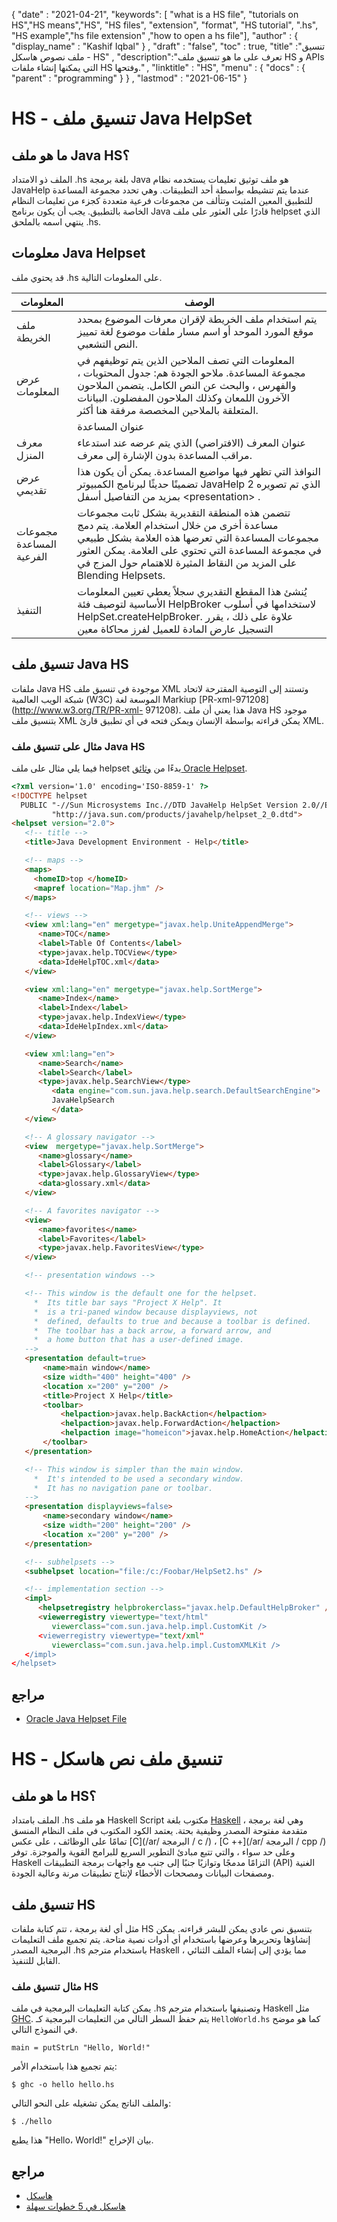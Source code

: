 {
  "date" : "2021-04-21",
  "keywords": [ "what is a HS file", "tutorials on HS","HS means","HS", "HS files", "extension", "format", "HS tutorial", ".hs", "HS example","hs file extension" ,"how to open a hs file"],
  "author" : {
    "display_name" : "Kashif Iqbal"
} ,
  "draft" : "false",
  "toc" : true,
  "title" :"تنسيق ملف نصوص هاسكل - HS" ,
  "description":"تعرف على ما هو تنسيق ملف HS و APIs التي يمكنها إنشاء ملفات HS وفتحها." ,
  "linktitle" : "HS",
  "menu" : {
    "docs" : {
      "parent" : "programming"
}
} ,
  "lastmod" : "2021-06-15"
}

# HS - تنسيق ملف Java HelpSet

## ما هو ملف Java HS؟

الملف ذو الامتداد .hs بلغة برمجة Java هو ملف توثيق تعليمات يستخدمه نظام JavaHelp عندما يتم تنشيطه بواسطة أحد التطبيقات. وهي تحدد مجموعة المساعدة للتطبيق المعين المثبت وتتألف من مجموعات فرعية متعددة كجزء من تعليمات النظام الخاصة بالتطبيق. يجب أن يكون برنامج Java قادرًا على العثور على ملف helpset الذي ينتهي اسمه بالملحق .hs.

## معلومات Java Helpset

قد يحتوي ملف .hs على المعلومات التالية.

| المعلومات | الوصف |
---|---|
| ملف الخريطة | يتم استخدام ملف الخريطة لإقران معرفات الموضوع بمحدد موقع المورد الموحد أو اسم مسار ملفات موضوع لغة تمييز النص التشعبي.
| عرض المعلومات | المعلومات التي تصف الملاحين الذين يتم توظيفهم في مجموعة المساعدة. ملاحو الجودة هم: جدول المحتويات ، والفهرس ، والبحث عن النص الكامل. يتضمن الملاحون الآخرون اللمعان وكذلك الملاحون المفضلون. البيانات المتعلقة بالملاحين المخصصة مرفقة هنا أكثر. |
<html>| عنوان المساعدة | The \<title> تم تحديده داخل ملف helpset (.hs). يظهر هذا العنوان في أعلى معظم النوافذ وأي نوافذ ثانوية موضحة في ملف التعليمات الخاص بك. | </html>
| معرف المنزل | عنوان المعرف (الافتراضي) الذي يتم عرضه عند استدعاء مراقب المساعدة بدون الإشارة إلى معرف. |
| عرض تقديمي | النوافذ التي تظهر فيها مواضيع المساعدة. يمكن أن يكون هذا تضمينًا حديثًا لبرنامج الكمبيوتر JavaHelp 2 الذي تم تصويره بمزيد من التفاصيل أسفل \<presentation> . |
| مجموعات المساعدة الفرعية | تتضمن هذه المنطقة التقديرية بشكل ثابت مجموعات مساعدة أخرى من خلال استخدام العلامة. يتم دمج مجموعات المساعدة التي تعرضها هذه العلامة بشكل طبيعي في مجموعة المساعدة التي تحتوي على العلامة. يمكن العثور على المزيد من النقاط المثيرة للاهتمام حول المزج في Blending Helpsets. |
| التنفيذ | يُنشئ هذا المقطع التقديري سجلاً يعطي تعيين المعلومات الأساسية لتوصيف فئة HelpBroker لاستخدامها في أسلوب HelpSet.createHelpBroker. علاوة على ذلك ، يقرر التسجيل عارض المادة للعميل لفرز محاكاة معين

## تنسيق ملف Java HS

ملفات Java HS موجودة في تنسيق ملف XML وتستند إلى التوصية المقترحة لاتحاد شبكة الويب العالمية (W3C) الموسعة لغة Markiup [PR-xml-971208](http://www.w3.org/TR/PR-xml- 971208). هذا يعني أن ملف Java HS موجود بتنسيق ملف XML يمكن قراءته بواسطة الإنسان ويمكن فتحه في أي تطبيق قارئ XML.

### مثال على تنسيق ملف Java HS

فيما يلي مثال على ملف helpset بدءًا من [وثائق Oracle Helpset](https://docs.oracle.com/cd/E19253-01/819-0913/author/helpset.html).

```html
<?xml version='1.0' encoding='ISO-8859-1' ?>
<!DOCTYPE helpset
  PUBLIC "-//Sun Microsystems Inc.//DTD JavaHelp HelpSet Version 2.0//EN"
         "http://java.sun.com/products/javahelp/helpset_2_0.dtd">
<helpset version="2.0">
   <!-- title -->
   <title>Java Development Environment - Help</title>

   <!-- maps -->
   <maps>
     <homeID>top </homeID>
     <mapref location="Map.jhm" />
   </maps>

   <!-- views -->
   <view xml:lang="en" mergetype="javax.help.UniteAppendMerge">
      <name>TOC</name>
      <label>Table Of Contents</label>
      <type>javax.help.TOCView</type>
      <data>IdeHelpTOC.xml</data>
   </view>

   <view xml:lang="en" mergetype="javax.help.SortMerge">
      <name>Index</name>
      <label>Index</label>
      <type>javax.help.IndexView</type>
      <data>IdeHelpIndex.xml</data>
   </view>

   <view xml:lang="en">
      <name>Search</name>
      <label>Search</label>
      <type>javax.help.SearchView</type>
         <data engine="com.sun.java.help.search.DefaultSearchEngine">
         JavaHelpSearch
         </data>
   </view>

   <!-- A glossary navigator -->
   <view  mergetype="javax.help.SortMerge">
      <name>glossary</name>
      <label>Glossary</label>
      <type>javax.help.GlossaryView</type>
      <data>glossary.xml</data>
   </view>

   <!-- A favorites navigator -->
   <view>
      <name>favorites</name>
      <label>Favorites</label>
      <type>javax.help.FavoritesView</type>
   </view>

   <!-- presentation windows -->

   <!-- This window is the default one for the helpset.
     *  Its title bar says "Project X Help". It
     *  is a tri-paned window because displayviews, not
     *  defined, defaults to true and because a toolbar is defined.
     *  The toolbar has a back arrow, a forward arrow, and
     *  a home button that has a user-defined image.
   -->
   <presentation default=true>
       <name>main window</name>
       <size width="400" height="400" />
       <location x="200" y="200" />
       <title>Project X Help</title>
       <toolbar>
           <helpaction>javax.help.BackAction</helpaction>
           <helpaction>javax.help.ForwardAction</helpaction>
           <helpaction image="homeicon">javax.help.HomeAction</helpaction>
       </toolbar>
   </presentation>

   <!-- This window is simpler than the main window.
     *  It's intended to be used a secondary window.
     *  It has no navigation pane or toolbar.
   -->
   <presentation displayviews=false>
       <name>secondary window</name>
       <size width="200" height="200" />
       <location x="200" y="200" />
   </presentation>

   <!-- subhelpsets -->
   <subhelpset location="file:/c:/Foobar/HelpSet2.hs" />

   <!-- implementation section -->
   <impl>
      <helpsetregistry helpbrokerclass="javax.help.DefaultHelpBroker" />
      <viewerregistry viewertype="text/html"
         viewerclass="com.sun.java.help.impl.CustomKit />
      <viewerregistry viewertype="text/xml"
         viewerclass="com.sun.java.help.impl.CustomXMLKit />
   </impl>
</helpset>
```

## مراجع
* [Oracle Java Helpset File](https://docs.oracle.com/cd/E19253-01/819-0913/author/helpset.html)

# HS - تنسيق ملف نص هاسكل

## ما هو ملف HS؟

الملف بامتداد .hs هو ملف Haskell Script مكتوب بلغة [Haskell](https://wiki.haskell.org/Haskell) ، وهي لغة برمجة متقدمة مفتوحة المصدر وظيفية بحتة. يعتمد الكود المكتوب في ملف النظام المنسق تمامًا على الوظائف ، على عكس [C](/ar/ البرمجة / c /) ، [C ++](/ar/ البرمجة / cpp /) وعلى حد سواء ، والتي تتبع مبادئ التطوير السريع للبرامج القوية والموجزة. توفر Haskell التزامًا مدمجًا وتوازيًا جنبًا إلى جنب مع واجهات برمجة التطبيقات (API) الغنية ومصفحات البيانات ومصححات الأخطاء لإنتاج تطبيقات مرنة وعالية الجودة.

## تنسيق ملف HS

مثل أي لغة برمجة ، تتم كتابة ملفات HS بتنسيق نص عادي يمكن للبشر قراءته. يمكن إنشاؤها وتحريرها وعرضها باستخدام أي أدوات نصية متاحة. يتم تجميع ملف التعليمات البرمجية المصدر .hs باستخدام مترجم Haskell ، مما يؤدي إلى إنشاء الملف الثنائي القابل للتنفيذ.

### مثال تنسيق ملف HS

يمكن كتابة التعليمات البرمجية في ملف .hs وتصنيفها باستخدام مترجم Haskell مثل [GHC](http://haskell.org/ghc). يتم حفظ السطر التالي من التعليمات البرمجية كـ `HelloWorld.hs` كما هو موضح في النموذج التالي.

```
main = putStrLn "Hello, World!"
```

يتم تجميع هذا باستخدام الأمر:

```
$ ghc -o hello hello.hs
```
والملف الناتج يمكن تشغيله على النحو التالي:

```
$ ./hello
```
هذا يطبع "Hello، World!" بيان الإخراج.

## مراجع

* [هاسكل](https://wiki.haskell.org/Haskell)
* [هاسكل في 5 خطوات سهلة](https://wiki.haskell.org/Haskell_in_5_steps)

